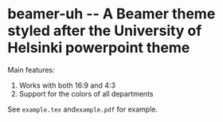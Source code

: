 # beamer-uh -- A Beamer theme styled after the University of Helsinki powerpoint theme

Main features:
1) Works with both 16:9 and 4:3
2) Support for the colors of all departments

See `example.tex` and`example.pdf` for example.

